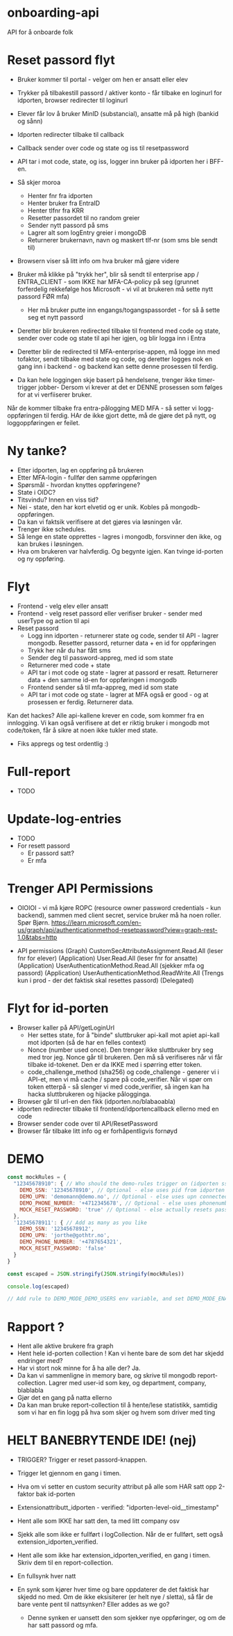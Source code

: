 # onboarding-api
API for å onboarde folk

# Reset passord flyt
- Bruker kommer til portal - velger om hen er ansatt eller elev
- Trykker på tilbakestill passord / aktiver konto - får tilbake en loginurl for idporten, browser redirecter til loginurl
- Elever får lov å bruker MinID (substancial), ansatte må på high (bankid og sånn)
- Idporten redirecter tilbake til callback
- Callback sender over code og state og iss til resetpassword
- API tar i mot code, state, og iss, logger inn bruker på idporten her i BFF-en.
- Så skjer moroa
  - Henter fnr fra idporten
  - Henter bruker fra EntraID
  - Henter tlfnr fra KRR
  - Resetter passordet til no random greier
  - Sender nytt passord på sms
  - Lagrer alt som logEntry greier i mongoDB
  - Returnerer brukernavn, navn og maskert tlf-nr (som sms ble sendt til)
- Browsern viser så litt info om hva bruker må gjøre videre
- Bruker må klikke på "trykk her", blir så sendt til enterprise app / ENTRA_CLIENT - som IKKE har MFA-CA-policy på seg (grunnet forferdelig rekkefølge hos Microsoft - vi vil at brukeren må sette nytt passord FØR mfa)
  - Her må bruker putte inn engangs/togangspassordet - for så å sette seg et nytt passord
- Deretter blir brukeren redirected tilbake til frontend med code og state, sender over code og state til api her igjen, og blir logga inn i Entra
- Deretter blir de redirected til MFA-enterprise-appen, må logge inn med tofaktor, sendt tilbake med state og code, og deretter logges nok en gang inn i backend - og backend kan sette denne prosessen til ferdig.

- Da kan hele loggingen skje basert på hendelsene, trenger ikke timer-trigger jobber- Dersom vi krever at det er DENNE prosessen som følges for at vi verfiiserer bruker.

Når de kommer tilbake fra entra-pålogging MED MFA - så setter vi logg-oppføringen til ferdig. HAr de ikke gjort dette, må de gjøre det på nytt, og loggoppføringen er feilet.


# Ny tanke?
- Etter idporten, lag en oppføring på brukeren
- Etter MFA-login - fullfør den samme oppføringen
- Spørsmål - hvordan knyttes oppføringene?
- State i OIDC?
- Titsvindu? Innen en viss tid?
- Nei - state, den har kort elvetid og er unik. Kobles på mongodb-oppføringen.
- Da kan vi faktsik verifisere at det gjøres via løsningen vår.
- Trenger ikke schedules.
- Så lenge en state opprettes - lagres i mongodb, forsvinner den ikke, og kan brukes i løsningen.
- Hva om brukeren var halvferdig. Og begynte igjen. Kan tvinge id-porten og ny oppføring.

# Flyt
- Frontend - velg elev eller ansatt
- Frontend - velg reset passord eller verifiser bruker - sender med userType og action til api
- Reset passord
  - Logg inn idporten - returnerer state og code, sender til API - lagrer mongodb. Resetter passord, returner data + en id for oppføringen
  - Trykk her når du har fått sms
  - Sender deg til password-appreg, med id som state
  - Returnerer med code + state
  - API tar i mot code og state - lagrer at passord er resatt. Returnerer data + den samme id-en for oppføringen i mongodb
  - Frontend sender så til mfa-appreg, med id som state
  - API tar i mot code og state - lagrer at MFA også er good - og at prosessen er ferdig. Returnerer data.

Kan det hackes?
Alle api-kallene krever en code, som kommer fra en innlogging.
Vi kan også verifisere at det er riktig bruker i mongodb mot code/token, får å sikre at noen ikke tukler med state. 

- Fiks appregs og test ordentlig :)

# Full-report
- TODO

# Update-log-entries
- TODO
- For resett passord
  - Er passord satt?
  - Er mfa


# Trenger API Permissions
- OIOIOI - vi må kjøre ROPC (resource owner password credentials - kun backend), sammen med client secret, service bruker må ha noen roller. Spør Bjørn. https://learn.microsoft.com/en-us/graph/api/authenticationmethod-resetpassword?view=graph-rest-1.0&tabs=http

- API permissions (Graph)
CustomSecAttributeAssignment.Read.All (leser fnr for elever) (Application)
User.Read.All (leser fnr for ansatte) (Application)
UserAuthenticationMethod.Read.All (sjekker mfa og passord) (Application)
UserAuthenticationMethod.ReadWrite.All (Trengs kun i prod - der det faktisk skal resettes passord) (Delegated)


# Flyt for id-porten

- Browser kaller på API/getLoginUrl
  - Her settes state, for å "binde" sluttbruker api-kall mot apiet api-kall mot idporten (så de har en felles context)
  - Nonce (number used once). Den trenger ikke sluttbruker bry seg med tror jeg. Nonce går til brukeren. Den må så verifiseres når vi får tilbake id-tokenet. Den er da IKKE med i spørring etter token.
  - code_challenge_method (sha256) og code_challenge - generer vi i API-et, men vi må cache / spare på code_verifier. Når vi spør om token etterpå - så slenger vi med code_verifier, så ingen kan ha hacka sluttbrukeren og hijacke pålogginga.
- Browser går til url-en den fikk (idporten.no/blabaoabla)
- idporten redirecter tilbake til frontend/idportencallback ellerno med en code
- Browser sender code over til API/ResetPassword
- Browser får tilbake litt info og er forhåpentligvis fornøyd


# DEMO
```js
const mockRules = {
  "12345678910": { // Who should the demo-rules trigger on (idporten ssn)
    DEMO_SSN: '12345678910', // Optional - else uses pid from idporten
    DEMO_UPN: 'demomann@demo.no', // Optional - else uses upn connected to ssn
    DEMO_PHONE_NUMBER: '+4712345678', // Optional - else uses phonenumber from krr connected to 
    MOCK_RESET_PASSWORD: 'true' // Optional - else actually resets password
  },
  '12345678911': { // Add as many as you like
    DEMO_SSN: '12345678912',
    DEMO_UPN: 'jorthe@gothtr.no',
    DEMO_PHONE_NUMBER: '+4787654321',
    MOCK_RESET_PASSWORD: 'false'
  }
}

const escaped = JSON.stringify(JSON.stringify(mockRules))

console.log(escaped)

// Add rule to DEMO_MODE_DEMO_USERS env variable, and set DEMO_MODE_ENABLED to "true" in env variabels
```

# Rapport ?
- Hent alle aktive brukere fra graph
- Hent hele id-porten collection ! Kan vi hente bare de som det har skjedd endringer med?
- Har vi stort nok minne for å ha alle der? Ja.
- Da kan vi sammenligne in memory bare, og skrive til mongodb report-collection. Lagrer med user-id som key, og department, company, blablabla
- Gjør det en gang på natta ellerno
- Da kan man bruke report-collection til å hente/lese statistikk, samtidig som vi har en fin logg på hva som skjer og hvem som driver med ting


# HELT BANEBRYTENDE IDE! (nej)
- TRIGGER? Trigger er reset passord-knappen.
- Trigger let gjennom en gang i timen.
- Hva om vi setter en custom security attribut på alle som HAR satt opp 2-faktor bak id-porten
- Extensionattributt_idporten - verified: "idporten-level-oid__timestamp"
- Hent alle som IKKE har satt den, ta med litt company osv
- Sjekk alle som ikke er fullført i logCollection. Når de er fullført, sett også extension_idporten_verified.
- Hent alle som ikke har extension_idporten_verified, en gang i timen. Skriv dem til en report-collection.


- En fullsynk hver natt
- En synk som kjører hver time og bare oppdaterer de det faktisk har skjedd no med. Om de ikke eksisiterer (er helt nye / sletta), så får de bare vente pent til nattsynken? Eller addes as we go?
  - Denne synken er uansett den som sjekker nye oppføringer, og om de har satt passord og mfa.

